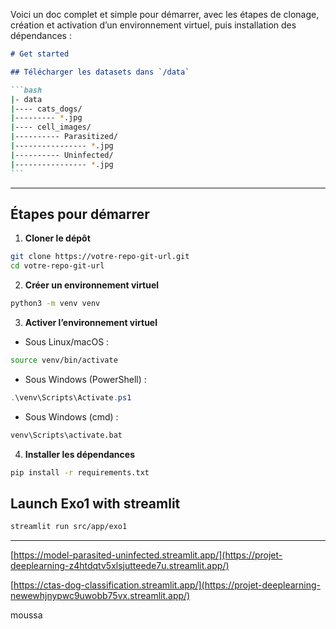 Voici un doc complet et simple pour démarrer, avec les étapes de clonage, création et activation d’un environnement virtuel, puis installation des dépendances :

````markdown
# Get started

## Télécharger les datasets dans `/data`

```bash
|- data
|---- cats_dogs/
|--------- *.jpg
|---- cell_images/
|---------- Parasitized/
|---------------- *.jpg
|---------- Uninfected/
|---------------- *.jpg
```
````

---

## Étapes pour démarrer

1. **Cloner le dépôt**

```bash
git clone https://votre-repo-git-url.git
cd votre-repo-git-url
```

2. **Créer un environnement virtuel**

```bash
python3 -m venv venv
```

3. **Activer l’environnement virtuel**

- Sous Linux/macOS :

```bash
source venv/bin/activate
```

- Sous Windows (PowerShell) :

```powershell
.\venv\Scripts\Activate.ps1
```

- Sous Windows (cmd) :

```cmd
venv\Scripts\activate.bat
```

4. **Installer les dépendances**

```bash
pip install -r requirements.txt
```

## Launch Exo1 with streamlit

```bash
streamlit run src/app/exo1
```

---

[https://model-parasited-uninfected.streamlit.app/](https://projet-deeplearning-z4htdqtv5xlsjutteede7u.streamlit.app/)

[https://ctas-dog-classification.streamlit.app/](https://projet-deeplearning-newewhjnypwc9uwobb75vx.streamlit.app/)

moussa
